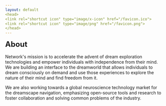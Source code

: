 ```yaml
---
layout: default
<head>
<link rel="shortcut icon" type="image/x-icon" href="/favicon.ico">
<link rel="shortcut icon" type="image/png" href="/favicon.png">
</head>
---
```


<b><font size="5">About</font></b>
<br>
<br>
Network's mission is to accelerate the advent of dream exploration technologies and empower individuals with independence from their mind. We are building an interface to the dreamworld that allows individuals to dream consciously on demand and use those experiences to explore the nature of their mind and find freedom from it. 

We are also working towards a global neuroscience technology market for the dreamscape navigation, emphasizing open-source tools and research to foster collaboration and solving common problems of the industry.
